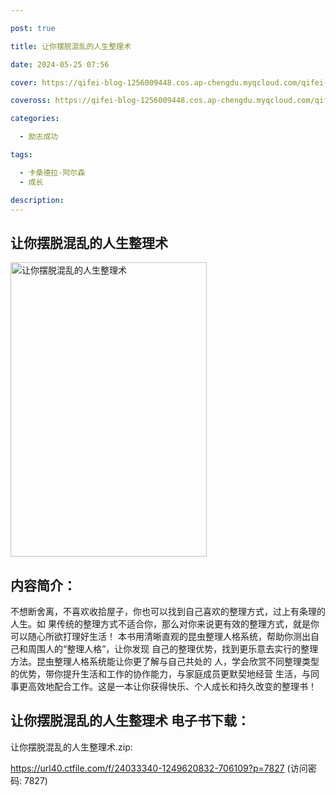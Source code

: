 ```yaml
---

post: true

title: 让你摆脱混乱的人生整理术

date: 2024-05-25 07:56

cover: https://qifei-blog-1256009448.cos.ap-chengdu.myqcloud.com/qifei-blog/663738900ea9cb1403a787ac.jpg

coveross: https://qifei-blog-1256009448.cos.ap-chengdu.myqcloud.com/qifei-blog/663738900ea9cb1403a787ac.jpg

categories:

  - 励志成功

tags:

  - 卡桑德拉·阿尔森
  - 成长

description:
---
```


## 让你摆脱混乱的人生整理术
<img alt=" 让你摆脱混乱的人生整理术" class="aligncenter loading" data-was-processed="true" decoding="async" fetchpriority="high" height="471" src="https://qifei-blog-1256009448.cos.ap-chengdu.myqcloud.com/qifei-blog/663738900ea9cb1403a787ac.jpg" style="cursor: zoom-in;" width="314"/>

## 内容简介：

不想断舍离，不喜欢收拾屋子，你也可以找到自己喜欢的整理方式，过上有条理的人生。如 果传统的整理方式不适合你，那么对你来说更有效的整理方式，就是你可以随心所欲打理好生活！ 本书用清晰直观的昆虫整理人格系统，帮助你测出自己和周围人的“整理人格”，让你发现 自己的整理优势，找到更乐意去实行的整理方法。昆虫整理人格系统能让你更了解与自己共处的 人，学会欣赏不同整理类型的优势，带你提升生活和工作的协作能力，与家庭成员更默契地经营 生活，与同事更高效地配合工作。这是一本让你获得快乐、个人成长和持久改变的整理书！

## 让你摆脱混乱的人生整理术 电子书下载：
让你摆脱混乱的人生整理术.zip: 

https://url40.ctfile.com/f/24033340-1249620832-706109?p=7827 (访问密码: 7827)
